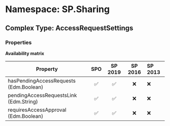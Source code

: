 # Namespace: SP.Sharing

## Complex Type: AccessRequestSettings

### Properties

**Availability matrix**

Property | SPO | SP 2019 | SP 2016 | SP 2013
----------|:---:|:-------:|:-------:|:-------
hasPendingAccessRequests (Edm.Boolean) | ✅ | ✅ | ❌ | ❌
pendingAccessRequestsLink (Edm.String) | ✅ | ✅ | ❌ | ❌
requiresAccessApproval (Edm.Boolean) | ✅ | ✅ | ❌ | ❌